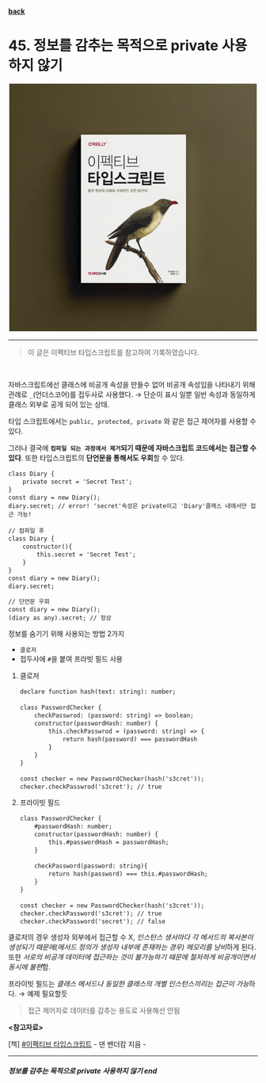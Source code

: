 #### [back](../../../README.md) &nbsp;&nbsp; 

# 45. 정보를 감추는 목적으로 private 사용하지 않기

<p align="center" style="width:500px; margin: 0 auto">
    <img src="../../image/main.png">
</p>

---

> 이 글은 이펙티브 타입스크립트를 참고하여 기록하였습니다.
<br>

자바스크립트에선 클래스에 비공개 속성을 만들수 없어 비공개 속성임을 나타내기 위해 관례로 `_`(언더스코어)를 접두사로 사용했다. → 단순이 표시 일뿐 일반 속성과 동일하게 클래스 외부로 공개 되어 있는 상태.

타입 스크립트에서는 `public, protected, private` 와 같은 접근 제어자를 사용할 수 있다.

그러나 결국에 **`컴파일 되는 과정에서 제거`되기 때문에 자바스크립트 코드에서는 접근할 수 있다**. 또한 타입스크립트의 **단언문을 통해서도 우회**할 수 있다.

```tsx
class Diary {
	private secret = 'Secret Test';
}
const diary = new Diary();
diary.secret; // error! 'secret'속성은 private이고 'Diary'클래스 내에서만 접근 가능!

// 컴파일 후
class Diary {
	constructor(){
		this.secret = 'Secret Test';
	}
}
const diary = new Diary();
diary.secret;
```

```tsx
// 단언문 우회
const diary = new Diary();
(diary as any).secret; // 정상
```

정보를 숨기기 위해 사용되는 방법 2가지

- `클로저`
- 접두사에 `#`을 붙여 프라빗 필드 사용
1. 클로저
    
    ```tsx
    declare function hash(text: string): number;
    
    class PasswordChecker {
    	checkPasswrod: (password: string) => boolean;
    	constructor(passwordHash: number) {
    		this.checkPasswrod = (password: string) => {
    			return hash(password) === passwordHash
    		}
    	}
    }
    
    const checker = new PasswordChecker(hash('s3cret'));
    checker.checkPasswrod('s3cret'); // true
    ```
    
2. 프라이빗 필드
    
    ```tsx
    class PasswordChecker {
    	#passwordHash: number;
    	constructor(passwordHash: number) {
    		this.#passwordHash = passwordHash;
    	}
    
    	checkPassword(password: string){
    		return hash(password) === this.#passwordHash;
    	}
    }
    
    const checker = new PasswordChecker(hash('s3cret'));
    checker.checkPassword('s3cret'); // true
    checker.checkPassword('secret'); // false
    ```
    

클로저의 경우 생성자 외부에서 접근할 수 X, *인스턴스 생서마다 각 메서드의 복사본이 생성되기 때문에(메서드 정의가 생성자 내부에 존재하는 경우) 메모리를 낭비*하게 된다. 또한 *서로의 비공개 데이터에 접근하는 것이 불가능하기 때문에 철저하게 비공개이면서 동시에 불편*함.

프라이빗 필드는 *클래스 메서드나 동일한 클래스의 개별 인스턴스끼리는 접근이 가능*하다. → 예제 필요할듯

> 접근 제어자로 데이터를 감추는 용도로 사용해선 안됨
>
<strong><참고자료></strong>

[책] [#이펙티브 타입스크립트][effective-typescript] - 댄 밴더캄 지음 -

---

##### 정보를 감추는 목적으로 private 사용하지 않기 end

[effective-typescript]: https://www.aladin.co.kr/shop/wproduct.aspx?ItemId=273193135&start=slayer
[sangcho]: https://github.com/SangchoKim
[taeHyen]: https://github.com/rlaxogus0517
[kangHyen]: https://github.com/bebekh1216
[sumin]: https://github.com/ttumzzi
